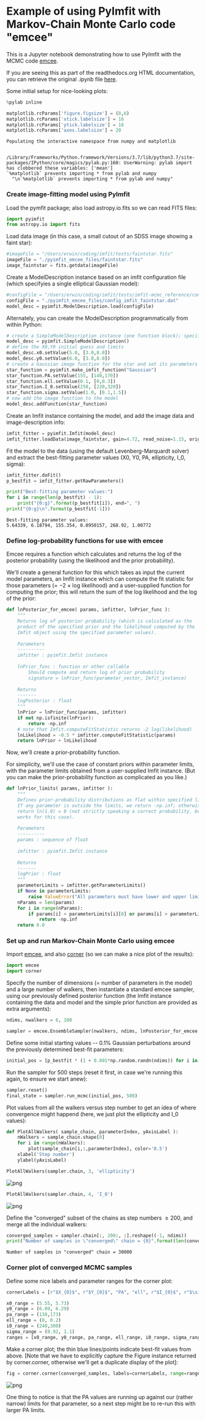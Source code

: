 
# Example of using PyImfit with Markov-Chain Monte Carlo code "emcee"

This is a Jupyter notebook demonstrating how to use PyImfit with the MCMC code [emcee](https://github.com/dfm/emcee).

If you are seeing this as part of the readthedocs.org HTML documentation, you can retrieve the original .ipynb file
[here](https://github.com/perwin/pyimfit/blob/master/docs/pyimfit_emcee.ipynb).

Some initial setup for nice-looking plots:


```python
%pylab inline

matplotlib.rcParams['figure.figsize'] = (8,6)
matplotlib.rcParams['xtick.labelsize'] = 16
matplotlib.rcParams['ytick.labelsize'] = 16
matplotlib.rcParams['axes.labelsize'] = 20
```

    Populating the interactive namespace from numpy and matplotlib


    /Library/Frameworks/Python.framework/Versions/3.7/lib/python3.7/site-packages/IPython/core/magics/pylab.py:160: UserWarning: pylab import has clobbered these variables: ['mean']
    `%matplotlib` prevents importing * from pylab and numpy
      "\n`%matplotlib` prevents importing * from pylab and numpy"


### Create image-fitting model using PyImfit

Load the pymfit package; also load astropy.io.fits so we can read FITS files:


```python
import pyimfit
from astropy.io import fits
```

Load data image (in this case, a small cutout of an SDSS image showing a faint star):


```python
#imageFile = "/Users/erwin/coding/imfit/tests/faintstar.fits"
imageFile = "./pyimfit_emcee_files/faintstar.fits"
image_faintstar = fits.getdata(imageFile)
```

Create a ModelDescription instance based on an imfit configuration file (which specifyies a single elliptical Gaussian model):


```python
#configFile = "/Users/erwin/coding/imfit/tests/imfit-mcmc_reference/config_imfit_faintstar.dat"
configFile = "./pyimfit_emcee_files/config_imfit_faintstar.dat"
model_desc = pyimfit.ModelDescription.load(configFile)
```

Alternately, you can create the ModelDescription programmatically from within Python:


```python
# create a SimpleModelDescription instance (one function block); specify the x0,y0 center for the function block.
model_desc = pyimfit.SimpleModelDescription()
# define the X0,Y0 initial guess and limits
model_desc.x0.setValue(5.0, [3.0,8.0])
model_desc.y0.setValue(6.0, [3.0,8.0])
# create a Gaussian image function for the star and set its parameters' initial guesses and limits
star_function = pyimfit.make_imfit_function("Gaussian")
star_function.PA.setValue(155, [140,170])
star_function.ell.setValue(0.1, [0,0.3])
star_function.I_0.setValue(250, [220,320])
star_function.sigma.setValue(1.0, [0.1,1.5])
# now add the image function to the model
model_desc.addFunction(star_function)
```

Create an Imfit instance containing the model, and add the image data and image-description info:


```python
imfit_fitter = pyimfit.Imfit(model_desc)
imfit_fitter.loadData(image_faintstar, gain=4.72, read_noise=1.15, original_sky=124.94)
```

Fit the model to the data (using the default Levenberg-Marquardt solver) and extract the best-fitting parameter values
(X0, Y0, PA, ellipticity, I_0, sigma):


```python
imfit_fitter.doFit()
p_bestfit = imfit_fitter.getRawParameters()

print("Best-fitting parameter values:")
for i in range(len(p_bestfit) - 1):
    print("{0:g}".format(p_bestfit[i]), end=", ")
print("{0:g}\n".format(p_bestfit[-1]))
```

    Best-fitting parameter values:
    5.64339, 6.18794, 155.354, 0.0950157, 268.92, 1.00772
    


### Define log-probability functions for use with emcee

Emcee requires a function which calculates and returns the log of the posterior probability (using the likelihood and the prior probability).

We'll create a general function for this which takes as input the current model parameters, an Imfit instance which can compute the fit statistic for those parameters (= $-2 \: \times$ log likelihood) and a user-supplied function for computing the prior; this will return the sum of the log likelihood and the log of the prior:


```python
def lnPosterior_for_emcee( params, imfitter, lnPrior_func ):
    """
    Returns log of posterior probability (which is calculated as the
    product of the specified prior and the likelihood computed by the
    Imfit object using the specified parameter values).
    
    Parameters
    ----------
    imfitter : pyimfit.Imfit instance
    
    lnPrior_func : function or other callable
        Should compute and return log of prior probability
        signature = lnPrior_func(parameter_vector, Imfit_instance)
    
    Returns
    -------
    logPosterior : float
    """
    lnPrior = lnPrior_func(params, imfitter)
    if not np.isfinite(lnPrior):
        return -np.inf
    # note that Imfit.computeFitStatistic returns -2 log(likelihood)
    lnLikelihood = -0.5 * imfitter.computeFitStatistic(params)
    return lnPrior + lnLikelihood
```

Now, we'll create a prior-probability function.

For simplicity, we'll use the case of constant priors within parameter limits, with the parameter limits obtained from a user-supplied Imfit instance. (But you can make the prior-probability function as complicated as you like.)


```python
def lnPrior_limits( params, imfitter ):
    """
    Defines prior-probability distributions as flat within specified limits.
    If any parameter is outside the limits, we return -np.inf; otherwise, we
    return ln(1.0) = 0 (not strictly speaking a correct probability, but it
    works for this case).
    
    Parameters
    ----------
    params : sequence of float
    
    imfitter : pyimfit.Imfit instance
    
    Returns
    -------
    logPrior : float
    """
    parameterLimits = imfitter.getParameterLimits()
    if None in parameterLimits:
        raise ValueError("All parameters must have lower and upper limits.")
    nParams = len(params)
    for i in range(nParams):
        if params[i] < parameterLimits[i][0] or params[i] > parameterLimits[i][1]:
            return -np.inf
    return 0.0
```

### Set up and run Markov-Chain Monte Carlo using emcee

Import [emcee](https://emcee.readthedocs.io/en/latest/), and also [corner](https://corner.readthedocs.io/en/latest/) (so we can make a nice plot of the results):


```python
import emcee
import corner
```

Specify the number of dimensions (= number of parameters in the model) and a large number of walkers, then instantiate
a standard emcee sampler, using our previously defined posterior function (the Imfit instance containing the data and model and the simple prior function are provided as extra arguments):


```python
ndims, nwalkers = 6, 100

sampler = emcee.EnsembleSampler(nwalkers, ndims, lnPosterior_for_emcee, args=(imfit_fitter, lnPrior_limits))
```

Define some initial starting values -- 0.1% Gaussian perturbations around the previously determined best-fit parameters:


```python
initial_pos = [p_bestfit * (1 + 0.001*np.random.randn(ndims)) for i in range(nwalkers)]
```

Run the sampler for 500 steps (reset it first, in case we're running this again, to ensure we start anew):


```python
sampler.reset()
final_state = sampler.run_mcmc(initial_pos, 500)
```

Plot values from all the walkers versus step number to get an idea of where convergence might happend
(here, we just plot the ellipticity and I_0 values):


```python
def PlotAllWalkers( sample_chain, parameterIndex, yAxisLabel ):
    nWalkers = sample_chain.shape[0]
    for i in range(nWalkers):
        plot(sample_chain[i,:,parameterIndex], color='0.5')
    xlabel('Step number')
    ylabel(yAxisLabel)

PlotAllWalkers(sampler.chain, 3, 'ellipticity')
```


![png](pyimfit_emcee_files/pyimfit_emcee_32_0.png)



```python
PlotAllWalkers(sampler.chain, 4, 'I_0')
```


![png](pyimfit_emcee_files/pyimfit_emcee_33_0.png)


Define the "converged" subset of the chains as step numbers $\ge 200$, and merge all the individual walkers:


```python
converged_samples = sampler.chain[:, 200:, :].reshape((-1, ndims))
print("Number of samples in \"converged\" chain = {0}".format(len(converged_samples)))
```

    Number of samples in "converged" chain = 30000


### Corner plot of converged MCMC samples

Define some nice labels and parameter ranges for the corner plot:


```python
cornerLabels = [r"$X_{0}$", r"$Y_{0}$", "PA", "ell", r"$I_{0}$", r"$\sigma$"] 

x0_range = (5.55, 5.73)
y0_range = (6.09, 6.29)
pa_range = (138,173)
ell_range = (0, 0.2)
i0_range = (240,300)
sigma_range = (0.92, 1.1)
ranges = [x0_range, y0_range, pa_range, ell_range, i0_range, sigma_range]
```

Make a corner plot; the thin blue lines/points indicate best-fit values from above. [Note that we have to explicitly capture the Figure instance returned by corner.corner, otherwise we'll get a duplicate display of the plot]:


```python
fig = corner.corner(converged_samples, labels=cornerLabels, range=ranges, truths=p_bestfit)
```


![png](pyimfit_emcee_files/pyimfit_emcee_40_0.png)


One thing to notice is that the PA values are running up against our (rather narrow) limits for that parameter, so a next step might be to re-run this with larger PA limits.
